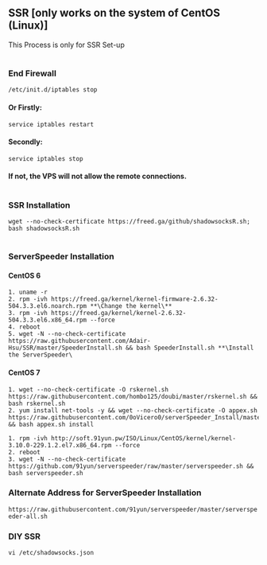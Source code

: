 ## SSR [only works on the system of CentOS (Linux)]
This Process is only for SSR Set-up
#
### End Firewall
`/etc/init.d/iptables stop`
#### Or Firstly:
`service iptables restart`
#### Secondly:
`service iptables stop`
#### If not, the VPS will not allow the remote connections.
# 
### SSR Installation
`wget --no-check-certificate https://freed.ga/github/shadowsocksR.sh; bash shadowsocksR.sh`
#
### ServerSpeeder Installation
#### CentOS 6
```
1. uname -r
2. rpm -ivh https://freed.ga/kernel/kernel-firmware-2.6.32-504.3.3.el6.noarch.rpm **\Change the kernel\**
3. rpm -ivh https://freed.ga/kernel/kernel-2.6.32-504.3.3.el6.x86_64.rpm --force
4. reboot
5. wget -N --no-check-certificate https://raw.githubusercontent.com/Adair-Hsu/SSR/master/SpeederInstall.sh && bash SpeederInstall.sh **\Install the ServerSpeeder\
```
#### CentOS 7
```
1. wget --no-check-certificate -O rskernel.sh https://raw.githubusercontent.com/hombo125/doubi/master/rskernel.sh && bash rskernel.sh
2. yum install net-tools -y && wget --no-check-certificate -O appex.sh https://raw.githubusercontent.com/0oVicero0/serverSpeeder_Install/master/appex.sh && bash appex.sh install
```

```
1. rpm -ivh http://soft.91yun.pw/ISO/Linux/CentOS/kernel/kernel-3.10.0-229.1.2.el7.x86_64.rpm --force
2. reboot
3. wget -N --no-check-certificate https://github.com/91yun/serverspeeder/raw/master/serverspeeder.sh && bash serverspeeder.sh
```
### Alternate Address for ServerSpeeder Installation
`https://raw.githubusercontent.com/91yun/serverspeeder/master/serverspeeder-all.sh`

### DIY SSR
`vi /etc/shadowsocks.json`

